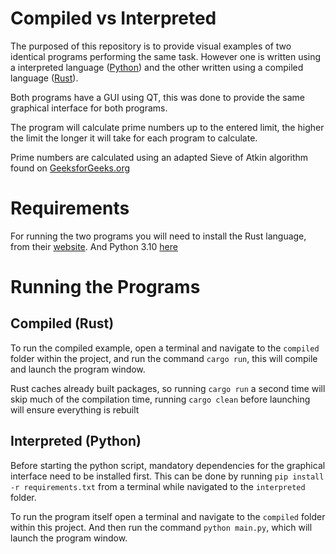 # Compiled vs Interpreted
The purposed of this repository is to provide visual examples of two identical programs performing the same task. However one is written using a interpreted language ([Python](https://python.org)) and the other written using a compiled language ([Rust](https://www.rust-lang.org/)). 

Both programs have a GUI using QT, this was done to provide the same graphical interface for both programs. 

The program will calculate prime numbers up to the entered limit, the higher the limit the longer it will take for each program to calculate.

Prime numbers are calculated using an adapted Sieve of Atkin algorithm found on [GeeksforGeeks.org](https://www.geeksforgeeks.org/sieve-of-atkin/)

# Requirements
For running the two programs you will need to install the Rust language, from their [website](https://www.rust-lang.org/tools/install). And Python 3.10 [here](https://www.python.org/downloads/)


# Running the Programs
## Compiled (Rust)
To run the compiled example, open a terminal and navigate to the `compiled` folder within the project, and run the command `cargo run`, this will compile and launch the program window. 

Rust caches already built packages, so running `cargo run` a second time will skip much of the compilation time, running `cargo clean` before launching will ensure everything is rebuilt

## Interpreted (Python)
Before starting the python script, mandatory dependencies for the graphical interface need to be installed first. This can be done by running `pip install -r requirements.txt` from a terminal while navigated to the `interpreted` folder.

To run the program itself open a terminal and navigate to the `compiled` folder within this project. And then run the command `python main.py`, which will launch the program window.